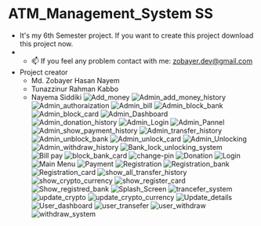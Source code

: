 # ATM_Management_System SS
- It's my 6th Semester project. If you want to create this project download this project now.
- - 📫 If you feel any problem contact with me: zobayer.dev@gmail.com
- Project creator
  - Md. Zobayer Hasan Nayem
  - Tunazzinur Rahman Kabbo
  - Nayema Siddiki
![Add_money](https://user-images.githubusercontent.com/74914169/159481221-6b5b6173-b35c-4af6-84a2-65c20c99dd83.PNG)
![Admin_add_money_history](https://user-images.githubusercontent.com/74914169/159481231-4dc89043-aca6-4ff1-828a-76b7c8f031cc.PNG)
![Admin_authoraization](https://user-images.githubusercontent.com/74914169/159481238-e6bcbd8b-df0a-456a-acc0-3ce05c5d2585.PNG)
![Admin_bill](https://user-images.githubusercontent.com/74914169/159481241-5774454f-69d2-455e-b9be-dd9a6e46db4e.PNG)
![Admin_block_bank](https://user-images.githubusercontent.com/74914169/159481244-fc43201f-f885-404e-a863-d38aacdcd632.PNG)
![Admin_block_card](https://user-images.githubusercontent.com/74914169/159481247-d4b11e87-10a6-4fdc-b8c5-95b229e8d8ae.PNG)
![Admin_Dashboard](https://user-images.githubusercontent.com/74914169/159481250-b5dfa9d0-c552-4c25-b9dc-fde17e0faf33.PNG)
![Admin_donation_history](https://user-images.githubusercontent.com/74914169/159481256-40f2a496-5795-4023-929e-1589ca1ea74e.PNG)
![Admin_Login](https://user-images.githubusercontent.com/74914169/159481257-401167b9-79e3-42cb-87c4-4bd742f04d21.PNG)
![Admin_Pannel](https://user-images.githubusercontent.com/74914169/159481262-8c3bef33-ad46-405a-96c7-cd57fb3b55ef.PNG)
![Admin_show_payment_history](https://user-images.githubusercontent.com/74914169/159481264-d0548948-5cbf-4baf-976a-7cd58c093352.PNG)
![Admin_transfer_history](https://user-images.githubusercontent.com/74914169/159481267-22775351-081a-44d7-b36e-87f791e91fb4.PNG)
![Admin_unblock_bank](https://user-images.githubusercontent.com/74914169/159481268-dc842bad-81dc-4996-bd41-0cb1e374323e.PNG)
![Admin_unlock_card](https://user-images.githubusercontent.com/74914169/159481270-3d2b072e-f579-4ac1-8b60-588a677baa9d.PNG)
![Admin_Unlocking](https://user-images.githubusercontent.com/74914169/159481273-243004bb-9877-4055-b5ea-cc4eb0ca6c39.PNG)
![Admin_withdraw_history](https://user-images.githubusercontent.com/74914169/159481277-d6ae18aa-3c96-4491-ac4d-16571ae33943.PNG)
![Bank_lock_unlocking_system](https://user-images.githubusercontent.com/74914169/159481281-c97288c7-6356-4413-afbc-8cb3946ae41e.png)
![Bill pay](https://user-images.githubusercontent.com/74914169/159481286-40058b78-2386-4087-aba4-a80643d8eae2.PNG)
![block_bank_card](https://user-images.githubusercontent.com/74914169/159481290-3fb4fed9-03e5-4070-8fd5-2954a4916920.png)
![change-pin](https://user-images.githubusercontent.com/74914169/159481294-cce4f204-6ea1-4660-b182-613dcff6b26e.PNG)
![Donation](https://user-images.githubusercontent.com/74914169/159481296-3f0ecbc9-2945-44cd-972d-01889051fb4a.PNG)
![Login](https://user-images.githubusercontent.com/74914169/159481301-bdb5d745-1643-49cb-a74f-6040206181b7.PNG)
![Main Menu](https://user-images.githubusercontent.com/74914169/159481305-47ae31b5-dc12-44e0-93f4-f7d0cfb9745b.PNG)
![Payment](https://user-images.githubusercontent.com/74914169/159481309-14e5402f-3aa0-42a4-82b1-798fb934002c.PNG)
![Registration](https://user-images.githubusercontent.com/74914169/159481314-e4d2cf07-8cc2-4e8a-bc14-e344155fb61c.PNG)
![Registration_bank](https://user-images.githubusercontent.com/74914169/159481317-6ec3a80f-6d0e-497d-9180-7685730d89b2.PNG)
![Registration_card](https://user-images.githubusercontent.com/74914169/159481320-5d8231ce-3a61-4328-a2c3-93fa43e34032.PNG)
![show_all_transfer_history](https://user-images.githubusercontent.com/74914169/159481321-123a85a7-78d4-46a4-98bc-0fa7685e8e25.png)
![show_crypto_currency](https://user-images.githubusercontent.com/74914169/159481322-416ae8fe-530f-4f56-8b85-0f990e2d7d0b.PNG)
![show_register_card](https://user-images.githubusercontent.com/74914169/159481325-368aea39-87ee-4a89-b9d7-e940e8fe8a9d.png)
![Show_registred_bank](https://user-images.githubusercontent.com/74914169/159481330-563ac90b-c16b-4f37-961b-f69fe877023a.png)
![Splash_Screen](https://user-images.githubusercontent.com/74914169/159481334-334ebe48-33fd-4fd9-972d-54444b757b4b.PNG)
![trancefer_system](https://user-images.githubusercontent.com/74914169/159481336-ea05c1d5-a87d-4a9b-a1f8-94b8666ede7f.PNG)
![update_crypto](https://user-images.githubusercontent.com/74914169/159481341-0a2a16cf-81d0-45e6-a024-498fa39f8a52.png)
![update_crypto_currency](https://user-images.githubusercontent.com/74914169/159481344-76aba457-b2d3-4437-b9c3-bf305d85609b.png)
![Update_details](https://user-images.githubusercontent.com/74914169/159481345-338b228f-8807-4920-af8c-d6e27b0421e0.PNG)
![User_dashboard](https://user-images.githubusercontent.com/74914169/159481346-0be30b0f-17cd-44b5-8dfb-ddf4d4c73f83.PNG)
![user_transefer](https://user-images.githubusercontent.com/74914169/159481350-d2a4adb8-3d67-4c34-81a2-89e87e915007.PNG)
![user_withdraw](https://user-images.githubusercontent.com/74914169/159481355-2ead2458-fc6a-44fe-943e-b6a6bfaeb4f2.PNG)
![withdraw_system](https://user-images.githubusercontent.com/74914169/159481359-e8c9b25a-814b-48f0-8d2c-37376c417f67.PNG)
